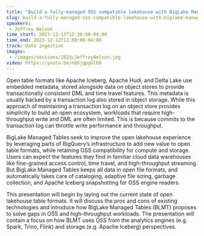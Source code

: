 ```yaml
---
title: "Build a fully-managed OSS compatible lakehouse with BigLake Managed Tables"
slug: build-a-fully-managed-oss-compatible-lakehouse-with-biglake-managed-tables
speakers:
 - Jeffrey Nelson
time_start: 2023-12-12T12:30:00-04:00
time_end: 2023-12-12T13:00:00-04:00
track: Data ingestion
images:
 - /images/sessions/2023/JeffreyNelson.jpg
video: https://youtu.be/nQ6jqpgGlb0
---
```


Open table formats like Apache Iceberg, Apache Hudi, and Delta Lake use embedded metadata, stored alongside data on object stores to provide transactionally consistent DML and time travel features. This metadata is usually backed by a transaction log also stored in object storage. While this approach of maintaining a transaction log on an object store provides simplicity to build an open ecosystem, workloads that require high-throughput write and DML are often limited. This is because commits to the transaction log can throttle write performance and throughput.
 
BigLake Managed Tables seek to improve the open lakehouse experience by leveraging parts of BigQuery’s infrastructure to add new value to open table formats, while retaining OSS compatibility for compute and storage. Users can expect the features they find in familiar cloud data warehouses like fine-grained access control, time travel, and high-throughput streaming. But BigLake Managed Tables keeps all data in open file formats, and automatically takes care of cataloging, adaptive file sizing, garbage collection, and Apache Iceberg snapshotting for OSS engine readers.
 
This presentation will begin by laying out the current state of open lakehouse table formats. It will discuss the pros and cons of existing technologies and introduce how BigLake Managed Tables (BLMT) proposes to solve gaps in OSS and high-throughput workloads. The presentation will contain a focus on how BLMT uses OSS from the analytics engines (e.g. Spark, Trino, Flink) and storage (e.g. Apache Iceberg) perspectives.